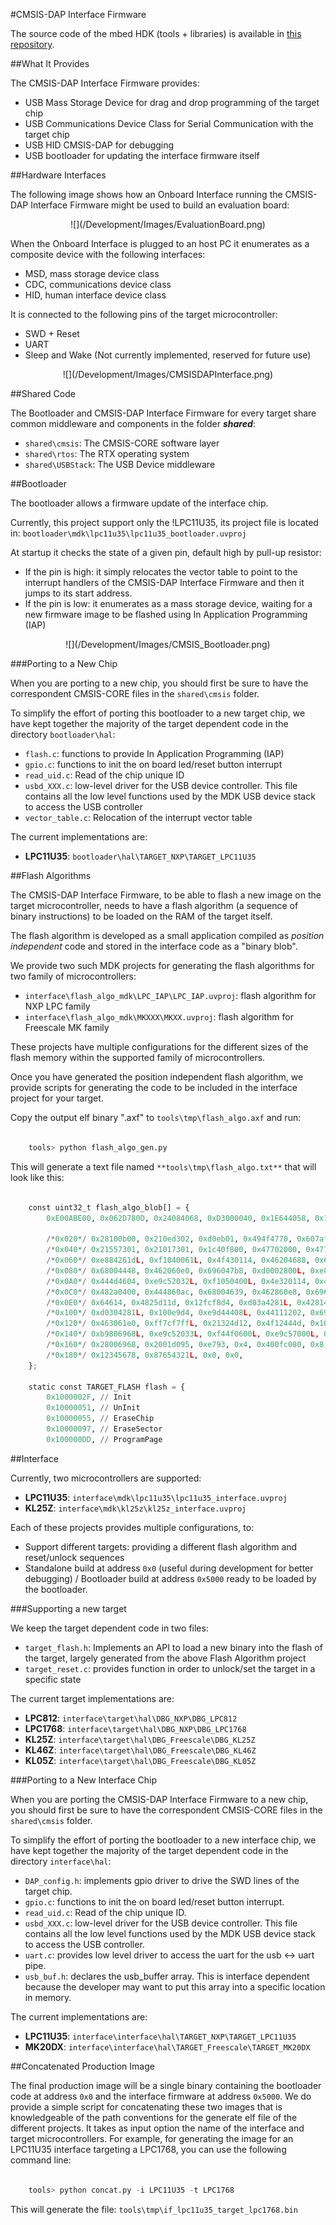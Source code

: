 #CMSIS-DAP Interface Firmware

The source code of the mbed HDK (tools + libraries) is available in [this repository](https://github.com/mbedmicro/CMSIS-DAP).

##What It Provides

The CMSIS-DAP Interface Firmware provides:
   
* USB Mass Storage Device for drag and drop programming of the target chip
* USB Communications Device Class for Serial Communication with the target chip
* USB HID CMSIS-DAP for debugging
* USB bootloader for updating the interface firmware itself

##Hardware Interfaces

The following image shows how an Onboard Interface running the CMSIS-DAP Interface Firmware might be used to build an evaluation board:

<span style="text-align:center; display:block;">
![](/Development/Images/EvaluationBoard.png)
</span>

When the Onboard Interface is plugged to an host PC it enumerates as a composite device with the following interfaces:

* MSD, mass storage device class
* CDC, communications device class
* HID, human interface device class

It is connected to the following pins of the target microcontroller:

* SWD + Reset
* UART
* Sleep and Wake (Not currently implemented, reserved for future use)

<span style="text-align:center; display:block;">
![](/Development/Images/CMSISDAPInterface.png)
</span>

##Shared Code

The Bootloader and CMSIS-DAP Interface Firmware for every target share common middleware and components in the folder ***shared***:
   
* ``shared\cmsis``: The CMSIS-CORE software layer
* ``shared\rtos``: The RTX operating system
* ``shared\USBStack``: The USB Device middleware

 ##Bootloader

The bootloader allows a firmware update of the interface chip.

Currently, this project support only the !LPC11U35, its project file is located in: ``bootloader\mdk\lpc11u35\lpc11u35_bootloader.uvproj``

At startup it checks the state of a given pin, default high by pull-up resistor:

* If the pin is high: it simply relocates the vector table to point to the interrupt handlers of the CMSIS-DAP Interface Firmware and then it jumps to its start address.
* If the pin is low: it enumerates as a mass storage device, waiting for a new firmware image to be flashed using In Application Programming (IAP)

<span style="text-align:center; display:block;">
![](/Development/Images/CMSIS_Bootloader.png)
</span>

###Porting to a New Chip

When you are porting to a new chip, you should first be sure to have the correspondent CMSIS-CORE files in the ``shared\cmsis`` folder.

To simplify the effort of porting this bootloader to a new target chip, we have kept together the majority of the target dependent code in the directory ``bootloader\hal``:

* ``flash.c``: functions to provide In Application Programming (IAP)
* ``gpio.c``: functions to init the on board led/reset button interrupt
* ``read_uid.c``: Read of the chip unique ID
* ``usbd_XXX.c``: low-level driver for the USB device controller.  This file contains all the low level functions used by the MDK USB device stack to access the USB controller
* ``vector_table.c``: Relocation of the interrupt vector table

The current implementations are:
   
* **LPC11U35**: ``bootloader\hal\TARGET_NXP\TARGET_LPC11U35``

##Flash Algorithms

The CMSIS-DAP Interface Firmware, to be able to flash a new image on the target microcontroller, needs to have a flash algorithm (a sequence of binary instructions) to be loaded on the RAM of the target itself.

The flash algorithm is developed as a small application compiled as *position independent* code and stored in the interface code as a "binary blob".

We provide two such MDK projects for generating the flash algorithms for two family of microcontrollers:
   
* ``interface\flash_algo_mdk\LPC_IAP\LPC_IAP.uvproj``: flash algorithm for NXP LPC family
* ``interface\flash_algo_mdk\MKXXX\MKXX.uvproj``: flash algorithm for Freescale MK family

These projects have multiple configurations for the different sizes of the flash memory within the supported family of microcontrollers.

Once you have generated the position independent flash algorithm, we provide scripts for generating the code to be included in the interface project for your target.

Copy the output elf binary ".axf" to ``tools\tmp\flash_algo.axf`` and run:

```python

	tools> python flash_algo_gen.py
```

This will generate a text file named ``**tools\tmp\flash_algo.txt**`` that will look like this:

```python

	const uint32_t flash_algo_blob[] = {
		0xE00ABE00, 0x062D780D, 0x24084068, 0xD3000040, 0x1E644058, 0x1C49D1FA, 0x2A001E52, 0x4770D1F2,

		/*0x020*/ 0x28100b00, 0x210ed302, 0xd0eb01, 0x494f4770, 0x607af44f, 0x60084449, 0x2100484d, 0x21aa7001,
		/*0x040*/ 0x21557301, 0x21017301, 0x1c40f800, 0x47702000, 0x47702000, 0x41f0e92d, 0x20324c46, 0x2500444c,
		/*0x060*/ 0xe884261dL, 0xf1040061L, 0x4f430114, 0x46204688, 0x696047b8, 0x2034b960, 0x61e884, 0x4641483b,
		/*0x080*/ 0x68004448, 0x462060e0, 0x696047b8, 0xd0002800L, 0xe8bd2001L, 0xe92d81f0L, 0xf7ff41f0L, 0x4d35ffc1,
		/*0x0A0*/ 0x444d4604, 0xe9c52032L, 0xf1050400L, 0x4e320114, 0x4628460f, 0x47b060ac, 0xb9686968L, 0xe9c52034L,
		/*0x0C0*/ 0x482a0400, 0x444860ac, 0x68004639, 0x462860e8, 0x696847b0, 0xd0dc2800L, 0xe7da2001L, 0x41f0e92d,
		/*0x0E0*/ 0x64614, 0x4825d11d, 0x12fcf8d4, 0xd03a4281L, 0x42814823, 0x4823d037, 0xd0344281L, 0x4030ea4f,
		/*0x100*/ 0xd0304281L, 0x100e9d4, 0xe9d44408L, 0x44111202, 0x69214408, 0x69614408, 0x69a14408, 0x42404408,
		/*0x120*/ 0x463061e0, 0xff7cf7ffL, 0x21324d12, 0x4f12444d, 0x1000e9c5, 0x114f105, 0x468860a8, 0x47b84628,
		/*0x140*/ 0xb9806968L, 0xe9c52033L, 0xf44f0600L, 0xe9c57000L, 0x48064002, 0x44484641, 0x61286800, 0x47b84628,
		/*0x160*/ 0x28006968, 0x2001d095, 0xe793, 0x4, 0x400fc080, 0x8, 0x1fff1ff1, 0x4e697370,
		/*0x180*/ 0x12345678, 0x87654321L, 0x0, 0x0,
	};
	
	static const TARGET_FLASH flash = {
		0x1000002F, // Init
		0x10000051, // UnInit
		0x10000055, // EraseChip
		0x10000097, // EraseSector
		0x100000DD, // ProgramPage
```

##Interface

Currently, two microcontrollers are supported:
   
* **LPC11U35**: ``interface\mdk\lpc11u35\lpc11u35_interface.uvproj``
* **KL25Z**: ``interface\mdk\kl25z\kl25z_interface.uvproj``

Each of these projects provides multiple configurations, to:
   
* Support different targets: providing a different flash algorithm and reset/unlock sequences
* Standalone build at address ``0x0`` (useful during development for better debugging) / Bootloader build at address ``0x5000`` ready to be loaded by the bootloader.

###Supporting a new target

We keep the target dependent code in two files:
   
* ``target_flash.h``: Implements an API to load a new binary into the flash of the target, largely generated from the above Flash Algorithm project
* ``target_reset.c``: provides function in order to unlock/set the target in a specific state

The current target implementations are:
   
* **LPC812**: ``interface\target\hal\DBG_NXP\DBG_LPC812``
* **LPC1768**: ``interface\target\hal\DBG_NXP\DBG_LPC1768``
* **KL25Z**: ``interface\target\hal\DBG_Freescale\DBG_KL25Z``
* **KL46Z**: ``interface\target\hal\DBG_Freescale\DBG_KL46Z``
* **KL05Z**: ``interface\target\hal\DBG_Freescale\DBG_KL05Z``

###Porting to a New Interface Chip

When you are porting the CMSIS-DAP Interface Firmware to a new chip, you should first be sure to have the correspondent CMSIS-CORE files in the ``shared\cmsis`` folder.

To simplify the effort of porting the bootloader to a new interface chip, we have kept together the majority of the target dependent code in the directory ``interface\hal``:
   
* ``DAP_config.h``: implements gpio driver to drive the SWD lines of the target chip.
* ``gpio.c``: functions to init the on board led/reset button interrupt.
* ``read_uid.c``: Read of the chip unique ID.
* ``usbd_XXX.c``: low-level driver for the USB device controller.  This file contains all the low level functions used by the MDK USB device stack to access the USB controller.
* ``uart.c``: provides low level driver to access the uart for the usb <-> uart pipe.
* ``usb_buf.h``: declares the usb_buffer array. This is interface dependent because the developer may want to put this array into a specific location in memory.

The current implementations are:
   
* **LPC11U35**: ``interface\interface\hal\TARGET_NXP\TARGET_LPC11U35``
* **MK20DX**: ``interface\interface\hal\TARGET_Freescale\TARGET_MK20DX``

##Concatenated Production Image

The final production image will be a single binary containing the bootloader code at address ``0x0`` and the interface firmware at address ``0x5000``. We do provide a simple script for concatenating these two images that is knowledgeable of the path conventions for the generate elf file of the different projects. It takes as input option the name of the interface and target microcontrollers. For example, for generating the image for an LPC11U35 interface targeting a LPC1768, you can use the following command line:

```python

	tools> python concat.py -i LPC11U35 -t LPC1768
```

This will generate the file: ``tools\tmp\if_lpc11u35_target_lpc1768.bin``